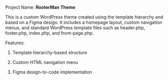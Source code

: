 Project Name: **RooterMan Theme**

This is a custom WordPress theme created using the template hierarchy and based on a Figma design. It includes a homepage layout, custom navigation menus, and standard WordPress template files such as header.php, footer.php, index.php, and front-page.php. 

Features:

1. Template hierarchy-based structure

2. Custom HTML navigation menu

3. Figma design-to-code implementation
